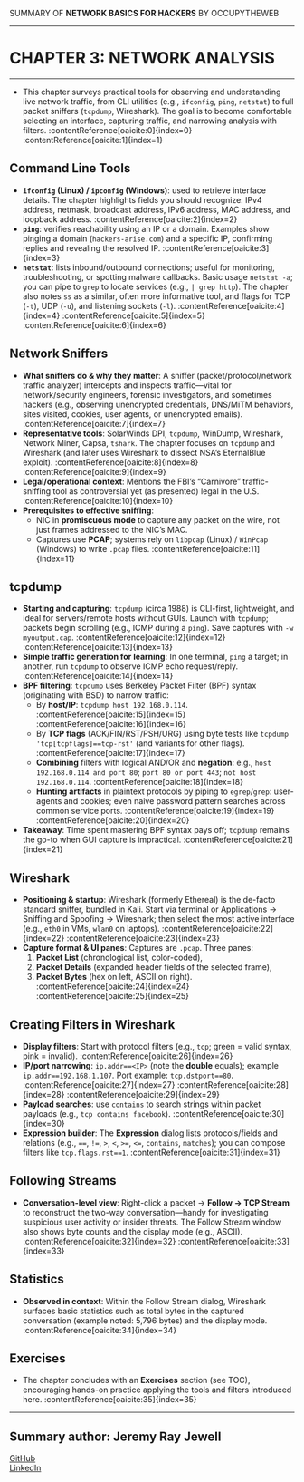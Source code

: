 SUMMARY OF 
**NETWORK BASICS FOR HACKERS** 
BY OCCUPYTHEWEB

---

# CHAPTER 3: NETWORK ANALYSIS

---

- This chapter surveys practical tools for observing and understanding live network traffic, from CLI utilities (e.g., `ifconfig`, `ping`, `netstat`) to full packet sniffers (`tcpdump`, Wireshark). The goal is to become comfortable selecting an interface, capturing traffic, and narrowing analysis with filters. :contentReference[oaicite:0]{index=0} :contentReference[oaicite:1]{index=1}

## Command Line Tools

- **`ifconfig` (Linux) / `ipconfig` (Windows)**: used to retrieve interface details. The chapter highlights fields you should recognize: IPv4 address, netmask, broadcast address, IPv6 address, MAC address, and loopback address. :contentReference[oaicite:2]{index=2}
- **`ping`**: verifies reachability using an IP or a domain. Examples show pinging a domain (`hackers-arise.com`) and a specific IP, confirming replies and revealing the resolved IP. :contentReference[oaicite:3]{index=3}
- **`netstat`**: lists inbound/outbound connections; useful for monitoring, troubleshooting, or spotting malware callbacks. Basic usage `netstat -a`; you can pipe to `grep` to locate services (e.g., `| grep http`). The chapter also notes `ss` as a similar, often more informative tool, and flags for TCP (`-t`), UDP (`-u`), and listening sockets (`-l`). :contentReference[oaicite:4]{index=4} :contentReference[oaicite:5]{index=5} :contentReference[oaicite:6]{index=6}

## Network Sniffers

- **What sniffers do & why they matter**: A sniffer (packet/protocol/network traffic analyzer) intercepts and inspects traffic—vital for network/security engineers, forensic investigators, and sometimes hackers (e.g., observing unencrypted credentials, DNS/MiTM behaviors, sites visited, cookies, user agents, or unencrypted emails). :contentReference[oaicite:7]{index=7}
- **Representative tools**: SolarWinds DPI, `tcpdump`, WinDump, Wireshark, Network Miner, Capsa, `tshark`. The chapter focuses on `tcpdump` and Wireshark (and later uses Wireshark to dissect NSA’s EternalBlue exploit). :contentReference[oaicite:8]{index=8} :contentReference[oaicite:9]{index=9}
- **Legal/operational context**: Mentions the FBI’s “Carnivore” traffic-sniffing tool as controversial yet (as presented) legal in the U.S. :contentReference[oaicite:10]{index=10}
- **Prerequisites to effective sniffing**: 
  - NIC in **promiscuous mode** to capture any packet on the wire, not just frames addressed to the NIC’s MAC. 
  - Captures use **PCAP**; systems rely on `libpcap` (Linux) / `WinPcap` (Windows) to write `.pcap` files. :contentReference[oaicite:11]{index=11}

## tcpdump

- **Starting and capturing**: `tcpdump` (circa 1988) is CLI-first, lightweight, and ideal for servers/remote hosts without GUIs. Launch with `tcpdump`; packets begin scrolling (e.g., ICMP during a `ping`). Save captures with `-w myoutput.cap`. :contentReference[oaicite:12]{index=12} :contentReference[oaicite:13]{index=13}
- **Simple traffic generation for learning**: In one terminal, `ping` a target; in another, run `tcpdump` to observe ICMP echo request/reply. :contentReference[oaicite:14]{index=14}
- **BPF filtering**: `tcpdump` uses Berkeley Packet Filter (BPF) syntax (originating with BSD) to narrow traffic:
  - By **host/IP**: `tcpdump host 192.168.0.114`. :contentReference[oaicite:15]{index=15} :contentReference[oaicite:16]{index=16}
  - By **TCP flags** (ACK/FIN/RST/PSH/URG) using byte tests like `tcpdump 'tcp[tcpflags]==tcp-rst'` (and variants for other flags). :contentReference[oaicite:17]{index=17}
  - **Combining** filters with logical AND/OR and **negation**: e.g., `host 192.168.0.114 and port 80`; `port 80 or port 443`; `not host 192.168.0.114`. :contentReference[oaicite:18]{index=18}
  - **Hunting artifacts** in plaintext protocols by piping to `egrep`/`grep`: user-agents and cookies; even naive password pattern searches across common service ports. :contentReference[oaicite:19]{index=19} :contentReference[oaicite:20]{index=20}
- **Takeaway**: Time spent mastering BPF syntax pays off; `tcpdump` remains the go-to when GUI capture is impractical. :contentReference[oaicite:21]{index=21}

## Wireshark

- **Positioning & startup**: Wireshark (formerly Ethereal) is the de-facto standard sniffer, bundled in Kali. Start via terminal or Applications → Sniffing and Spoofing → Wireshark; then select the most active interface (e.g., `eth0` in VMs, `wlan0` on laptops). :contentReference[oaicite:22]{index=22} :contentReference[oaicite:23]{index=23}
- **Capture format & UI panes**: Captures are `.pcap`. Three panes:
  1) **Packet List** (chronological list, color-coded), 
  2) **Packet Details** (expanded header fields of the selected frame), 
  3) **Packet Bytes** (hex on left, ASCII on right). :contentReference[oaicite:24]{index=24} :contentReference[oaicite:25]{index=25}

## Creating Filters in Wireshark

- **Display filters**: Start with protocol filters (e.g., `tcp`; green = valid syntax, pink = invalid). :contentReference[oaicite:26]{index=26}
- **IP/port narrowing**: `ip.addr==<IP>` (note the **double** equals); example `ip.addr==192.168.1.107`. Port example: `tcp.dstport==80`. :contentReference[oaicite:27]{index=27} :contentReference[oaicite:28]{index=28} :contentReference[oaicite:29]{index=29}
- **Payload searches**: use `contains` to search strings within packet payloads (e.g., `tcp contains facebook`). :contentReference[oaicite:30]{index=30}
- **Expression builder**: The **Expression** dialog lists protocols/fields and relations (e.g., `==`, `!=`, `>`, `<`, `>=`, `<=`, `contains`, `matches`); you can compose filters like `tcp.flags.rst==1`. :contentReference[oaicite:31]{index=31}

## Following Streams

- **Conversation-level view**: Right-click a packet → **Follow → TCP Stream** to reconstruct the two-way conversation—handy for investigating suspicious user activity or insider threats. The Follow Stream window also shows byte counts and the display mode (e.g., ASCII). :contentReference[oaicite:32]{index=32} :contentReference[oaicite:33]{index=33}

## Statistics

- **Observed in context**: Within the Follow Stream dialog, Wireshark surfaces basic statistics such as total bytes in the captured conversation (example noted: 5,796 bytes) and the display mode. :contentReference[oaicite:34]{index=34}

## Exercises

- The chapter concludes with an **Exercises** section (see TOC), encouraging hands-on practice applying the tools and filters introduced here. :contentReference[oaicite:35]{index=35}

---

## Summary author: **Jeremy Ray Jewell**
[GitHub](https://github.com/jeremyrayjewell)  
[LinkedIn](https://www.linkedin.com/in/jeremyrayjewell)
